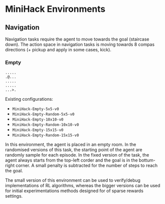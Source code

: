 # MiniHack Environments

## Navigation

Navigation tasks require the agent to move towards the goal (staircase down). The action space in navigation tasks is moving towards 8 compas directions (+ pickup and apply in some cases, kick).

### Empty


```
.....
.@...
.....
.....
...>.
```

Existing configurations:
- `MiniHack-Empty-5x5-v0`
- `MiniHack-Empty-Random-5x5-v0`
- `MiniHack-Empty-10x10-v0`
- `MiniHack-Empty-Random-10x10-v0`
- `MiniHack-Empty-15x15-v0`
- `MiniHack-Empty-Random-15x15-v0`

In this environment, the agent is placed in an empty room. In the randomised versions of this task, the starting point of the agent are randomly sample for each episode. In the fixed version of the task, the agent always starts from the top-left corder and the goal is in the bottum-right corner. A small penalty is subtracted for the number of steps to reach the goal.

The small version of this environment can be used to verify/debug implementations of RL algorithms, whereas the bigger versions can be used for initial experimentations methods designed for of sparse rewards settings. 
